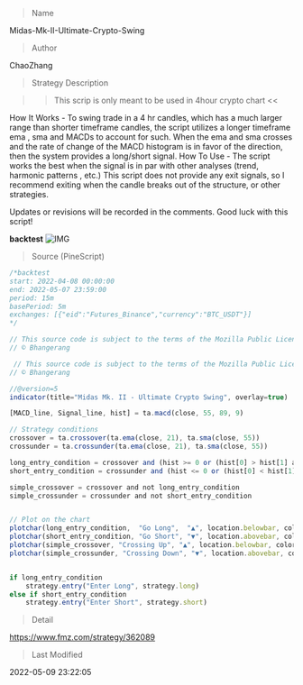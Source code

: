 
> Name

Midas-Mk-II-Ultimate-Crypto-Swing

> Author

ChaoZhang

> Strategy Description

>> This scrip is only meant to be used in 4hour crypto chart <<

How It Works - To swing trade in a 4 hr candles, which has a much larger range than shorter timeframe candles, the script utilizes a longer timeframe ema , sma and MACDs to account for such. When the ema and sma crosses and the rate of change of the MACD histogram is in favor of the direction, then the system provides a long/short signal.
How To Use - The script works the best when the signal is in par with other analyses (trend, harmonic patterns , etc.) This script does not provide any exit signals, so I recommend exiting when the candle breaks out of the structure, or other strategies.

Updates or revisions will be recorded in the comments. Good luck with this script!

**backtest**
 ![IMG](https://www.fmz.com/upload/asset/159f8a1509168a68539.jpg) 



> Source (PineScript)

``` javascript
/*backtest
start: 2022-04-08 00:00:00
end: 2022-05-07 23:59:00
period: 15m
basePeriod: 5m
exchanges: [{"eid":"Futures_Binance","currency":"BTC_USDT"}]
*/

// This source code is subject to the terms of the Mozilla Public License 2.0 at https://mozilla.org/MPL/2.0/
// © Bhangerang

 // This source code is subject to the terms of the Mozilla Public License 2.0 at https://mozilla.org/MPL/2.0/
// © Bhangerang

//@version=5
indicator(title="Midas Mk. II - Ultimate Crypto Swing", overlay=true)

[MACD_line, Signal_line, hist] = ta.macd(close, 55, 89, 9)

// Strategy conditions
crossover = ta.crossover(ta.ema(close, 21), ta.sma(close, 55))
crossunder = ta.crossunder(ta.ema(close, 21), ta.sma(close, 55))

long_entry_condition = crossover and (hist >= 0 or (hist[0] > hist[1] and hist[1] > hist[2]))
short_entry_condition = crossunder and (hist <= 0 or (hist[0] < hist[1] and hist[1] < hist[2]))

simple_crossover = crossover and not long_entry_condition
simple_crossunder = crossunder and not short_entry_condition


// Plot on the chart
plotchar(long_entry_condition,  "Go Long",  "▲", location.belowbar, color.lime, size = size.small, text = "long")
plotchar(short_entry_condition, "Go Short", "▼", location.abovebar, color.red, size = size.small, text = "short")
plotchar(simple_crossover, "Crossing Up", "▲", location.belowbar, color.lime, size = size.tiny)
plotchar(simple_crossunder, "Crossing Down", "▼", location.abovebar, color.red, size = size.tiny)


if long_entry_condition
    strategy.entry("Enter Long", strategy.long)
else if short_entry_condition
    strategy.entry("Enter Short", strategy.short)
```

> Detail

https://www.fmz.com/strategy/362089

> Last Modified

2022-05-09 23:22:05

